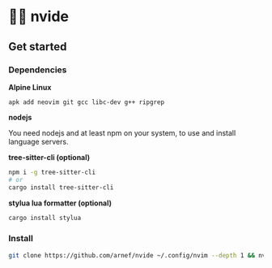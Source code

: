 # 👨‍💻 nvide 

## Get started

### Dependencies

**Alpine Linux**

```
apk add neovim git gcc libc-dev g++ ripgrep
```

**nodejs**

You need nodejs and at least npm on your system, to use and install
language servers.

**tree-sitter-cli (optional)**

```bash
npm i -g tree-sitter-cli
# or
cargo install tree-sitter-cli
```

**stylua lua formatter (optional)**

```bash
cargo install stylua
```

### Install

```bash
git clone https://github.com/arnef/nvide ~/.config/nvim --depth 1 && nvim
```
